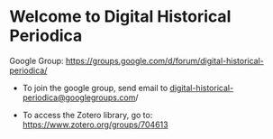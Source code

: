 # Welcome to Digital Historical Periodica


Google Group: https://groups.google.com/d/forum/digital-historical-periodica/

- To join the google group, send email to digital-historical-periodica@googlegroups.com/ 

- To access the Zotero library, go to: https://www.zotero.org/groups/704613
